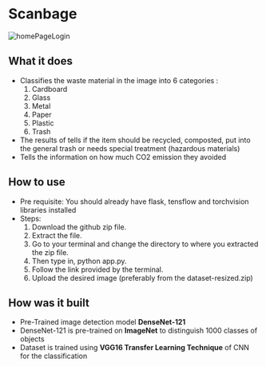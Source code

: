 # Scanbage

![homePageLogin](D:/HTL/static/images/logo.png)
## What it does
- Classifies the waste material in the image into 6 categories :
  1. Cardboard
  2. Glass
  3. Metal
  4. Paper
  5. Plastic
  6. Trash
- The results of tells if the item should be recycled, composted, put into the general trash or needs special treatment (hazardous materials)
- Tells the information on how much CO2 emission they avoided

## How to use
- Pre requisite: You should already have flask, tensflow and torchvision libraries installed
- Steps:
  1. Download the github zip file.
  2. Extract the file.
  3. Go to your terminal and change the directory to where you extracted the zip file.
  4. Then type in, python app.py.
  5. Follow the link provided by the terminal.    
  6. Upload the desired image (preferably from the dataset-resized.zip)

## How was it built
- Pre-Trained image detection model **DenseNet-121**
- DenseNet-121 is pre-trained on **ImageNet** to distinguish 1000 classes of objects
- Dataset is trained using **VGG16 Transfer Learning Technique** of CNN for the classification
